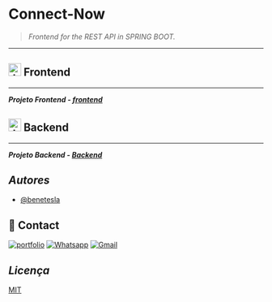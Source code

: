 # Connect-Now

> *Frontend for the REST API in SPRING BOOT.*

---


## <img width="25px" src="https://github.com/bc-fullstack-03/Bene-Tesla-Backend/assets/78994881/e2a78eb9-4972-44c1-bfba-fe4829a654c7" alt="Javascript Icon" />  Frontend


---


***Projeto Frontend - [frontend](https://github.com/bc-fullstack-03/Bene-Tesla-Frontend)***

## <img width="25px" src="https://user-images.githubusercontent.com/78994881/235503050-28fec3b1-1adc-48a2-b767-e4d560ccf1e7.png" alt="Javascript Icon" /> Backend


---


***Projeto Backend - [Backend](https://github.com/bc-fullstack-03/Bene_Connect-Now_backend/tree/main/backend)***

## *Autores*

- [@benetesla](https://github.com/benetesla)


## 🔗 Contact
[![portfolio](https://img.shields.io/badge/website-000000?style=for-the-badge&logo=About.me&logoColor=white)](https://bene-teslav1.vercel.app/)
[![Whatsapp](https://img.shields.io/badge/WhatsApp-25D366?style=for-the-badge&logo=whatsapp&logoColor=white)](https://api.whatsapp.com/send?phone=5519999528951)
[![Gmail](https://img.shields.io/badge/Gmail-D14836?style=for-the-badge&logo=gmail&logoColor=white)](mailto:benevaniosantos930@gmail.com?subject=&body=)

## *Licença*

[MIT](https://choosealicense.com/licenses/mit/)
